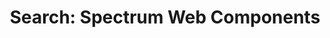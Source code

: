 ---
layout: examples.njk
title: 'Search: Spectrum Web Components'
displayName: Search
componentName: search
componentHeading: sp-search
tags:
  - component-examples
---